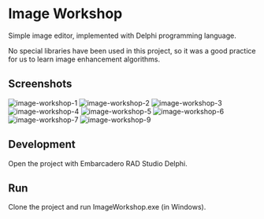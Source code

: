 # Image Workshop

Simple image editor, implemented with Delphi programming language.

No special libraries have been used in this project, so it was a good practice for us to learn image enhancement algorithms.

## Screenshots

![image-workshop-1](https://user-images.githubusercontent.com/7780269/46572772-4b47aa80-c998-11e8-8c2c-b7bab9bdf31a.JPG)
![image-workshop-2](https://user-images.githubusercontent.com/7780269/46572773-4b47aa80-c998-11e8-94aa-a3188690ec2e.JPG)
![image-workshop-3](https://user-images.githubusercontent.com/7780269/46572774-4be04100-c998-11e8-8289-1b8dffb70d42.JPG)
![image-workshop-4](https://user-images.githubusercontent.com/7780269/46572775-4be04100-c998-11e8-8a0b-e64c46e4b205.JPG)
![image-workshop-5](https://user-images.githubusercontent.com/7780269/46572776-4be04100-c998-11e8-8ea1-a9f708f4a9f3.JPG)
![image-workshop-6](https://user-images.githubusercontent.com/7780269/46572777-4c78d780-c998-11e8-9518-235596510fa9.JPG)
![image-workshop-7](https://user-images.githubusercontent.com/7780269/46572778-4c78d780-c998-11e8-9881-4e313fa04262.JPG)
![image-workshop-9](https://user-images.githubusercontent.com/7780269/46572780-4d116e00-c998-11e8-8e69-a71b1caa1fa4.JPG)

## Development

Open the project with Embarcadero RAD Studio Delphi.

## Run

Clone the project and run ImageWorkshop.exe (in Windows).
